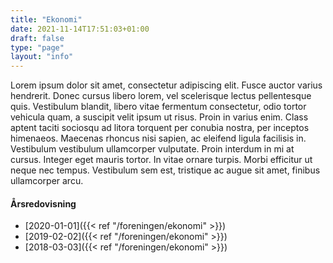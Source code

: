 ```yaml
---
title: "Ekonomi"
date: 2021-11-14T17:51:03+01:00
draft: false
type: "page"
layout: "info"
---
```


Lorem ipsum dolor sit amet, consectetur adipiscing elit. Fusce auctor varius hendrerit. Donec cursus libero lorem, vel scelerisque lectus pellentesque quis. Vestibulum blandit, libero vitae fermentum consectetur, odio tortor vehicula quam, a suscipit velit ipsum ut risus. Proin in varius enim. Class aptent taciti sociosqu ad litora torquent per conubia nostra, per inceptos himenaeos. Maecenas rhoncus nisi sapien, ac eleifend ligula facilisis in. Vestibulum vestibulum ullamcorper vulputate. Proin interdum in mi at cursus. Integer eget mauris tortor. In vitae ornare turpis. Morbi efficitur ut neque nec tempus. Vestibulum sem est, tristique ac augue sit amet, finibus ullamcorper arcu.

#### Årsredovisning
* [2020-01-01]({{< ref "/foreningen/ekonomi" >}})
* [2019-02-02]({{< ref "/foreningen/ekonomi" >}})
* [2018-03-03]({{< ref "/foreningen/ekonomi" >}})
